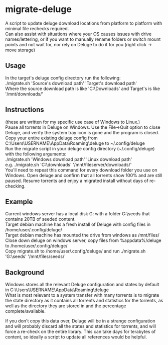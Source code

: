 # migrate-deluge
A script to update deluge download locations from platform to platform with minimal file rechecks required.   
Can also assist with situations where your OS causes issues with drive names/lettering, or if you want to manually rename folders or switch mount points and not wait for, nor rely on Deluge to do it for you (right click -> move storage)
## Usage
In the target's deluge config directory run the following:  
./migrate.sh 'Source's download path' 'Target's download path'  
Where the source download path is like 'C:\Downloads\' and Target's is like '/mnt/downloads/'  
## Instructions
(these are written for my specific use case of Windows to Linux.)  
Pause all torrents in Deluge on Windows. Use the File->Quit option to close Deluge, and verify the system tray icon is gone and the program is closed.  
Copy your entire existing deluge config from C:\Users\USERNAME\AppData\Roaming\deluge to ~/.config/deluge  
Run the migrate script in your deluge config directory (~/.config/deluge) with the following arguments:  
./migrate.sh 'Windows download path' 'Linux download path'  
e.g. ./migrate.sh 'C:\downloads\' '/mnt/fileserver/downloads/'  
You'll need to repeat this command for every download folder you use on Windows. 
Open deluge and confirm that all torrents show 100% and are still paused. Resume torrents and enjoy a migrated install without days of re-checking.
## Example

Current windows server has a local disk G: with a folder G:\seeds that contains 20TB of seeded content.  
Target debian machine has a fresh install of Deluge with config files in /home/user/.config/deluge/  
Target debian machine has mounted the drive from windows as /mnt/files/
Close down deluge on windows server, copy files from %appdata%/deluge to /home/user/.config/deluge/  
Copy migrate.sh to /home/user/.config/deluge/ and run ./migrate.sh 'G:\seeds' '/mnt/files/seeds/'  

## Background

Windows stores all the relevant Deluge configuration and states by default in C:\Users\USERNAME\AppData\Roaming\deluge   
What is most relevant to a system transfer with many torrents is to migrate the state directory as it contains all torrents and statistics for the torrents, as well as the directory they are stored in and the percentage complete/available. 

If you don't copy this data over, Deluge will be in a strange configuration and will probably discard all the states and statistics for torrents, and will force a re-check on the entire library. This can take days for terabytes of content, so ideally a script to update all references would be helpful.
